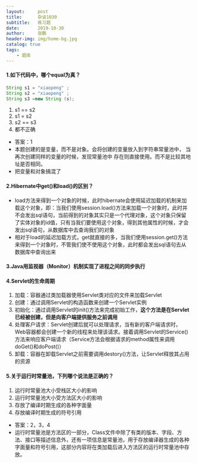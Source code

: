 ```yaml
---
layout:     post 
title:      杂谈1030
subtitle:   练习题
date:       2019-10-30
author:     张鹏
header-img: img/home-bg.jpg
catalog: true   
tags:                         
    - 题库
---
```


#### 1.如下代码中，哪个equal为真？

```java
String s1 = "xiaopeng" ;
String s2 = "xiaopeng" ;
String s3 =new String (s);
```

1. s1 == s2
2. s1 = s2
3. s2 == s3
4. 都不正确

- 答案：1
- 本题创建的是变量，而不是对象。会将创建的变量放入到字符串常量池中， 当再次创建同样的变量的时候，发现常量池中 存在则直接使用。而不是比较其地址是否相同。
- 把变量和对象搞混了

#### 2.Hibernate中get()和load()的区别？

- load方法来得到一个对象的时候，此时hibernate会使用延迟加载的机制来加载这个对象，即：当我们使用session.load()方法来加载一个对象时，此时并不会发出sql语句，当前得到的对象其实只是一个代理对象，这个对象只保留了实体对象的id值，只有当我们要使用这个对象，得到其他属性的时候，才会发出sql语句，从数据库中去查询我们的对象
- 相对于load的延迟加载方式，get就直接的多，当我们使用session.get()方法来得到一个对象时，不管我们使不使用这个对象，此时都会发出sql语句去从数据库中查询出来

#### 3.Java用监视器（Monitor）机制实现了进程之间的同步执行

#### 4.Servlet的生命周期

1. 加载：容器通过类加载器使用Servlet类对应的文件来加载Servlet
2. 创建：通过调用Servlet的构造函数来创建一个Servlet实例
3. 初始化：通过调用Servlet的init()方法来完成初始工作，**这个方法是在Servlet已经被创建，但是向客户端提供服务之前调用**
4. 处理客户请求：Servlet创建后就可以处理请求，当有新的客户端请求时，Web容器都会创建一个新的线程来处理该请求。接着调用Servlet的Service()方法来响应客户端请求（Service方法会根据请求的method属性来调用doGet()和doPost()）
5. 卸载：容器在卸载Servlet之前需要调用destory()方法，让Servlet释放其占用的资源

#### 5.关于运行时常量池，下列哪个说法是正确的？

1. 运行时常量池大小受栈区大小的影响
2. 运行时常量池大小受方法区大小的影响
3. 存放了编译时期生成的各种字面量
4. 存放编译时期生成的符号引用

- 答案：2，3，4
- 运行时常量池是方法区的一部分，Class文件中除了有类的版本、字段、方法、接口等描述信息外，还有一项信息是常量池，用于存放编译器生成的各种字面量和符号引用，这部分内容将在类加载后进入方法区的运行时常量池中存放。